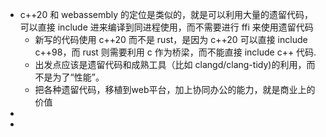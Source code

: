 - c++20 和 webassembly 的定位是类似的，就是可以利用大量的遗留代码，可以直接 include 进来编译到同进程使用，而不需要进行 ffi 来使用遗留代码
	- 新写的代码使用 c++20 而不是 rust，是因为 c++20 可以直接 include c++98，而 rust 则需要利用 c 作为桥梁，而不能直接 include c++ 代码.
	- 出发点应该是遗留代码和成熟工具（比如 clangd/clang-tidy)的利用，而不是为了“性能”。
	- 把各种遗留代码，移植到web平台，加上协同办公的能力，就是商业上的价值
-
-